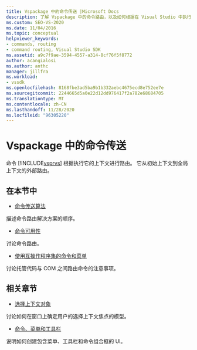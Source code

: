 ```yaml
---
title: Vspackage 中的命令传送 |Microsoft Docs
description: 了解 Vspackage 中的命令路由，以及如何根据在 Visual Studio 中执行这些命令的上下文来路由命令。
ms.custom: SEO-VS-2020
ms.date: 11/04/2016
ms.topic: conceptual
helpviewer_keywords:
- commands, routing
- command routing, Visual Studio SDK
ms.assetid: a9c7f9ae-3594-4557-a314-8cf76f5f8772
author: acangialosi
ms.author: anthc
manager: jillfra
ms.workload:
- vssdk
ms.openlocfilehash: 8168fbe3ad5ba9b1b332aebc4675ecd8e752ee7e
ms.sourcegitcommit: 2244665d5a0e22d12dd976417f2a782e68684705
ms.translationtype: MT
ms.contentlocale: zh-CN
ms.lasthandoff: 11/28/2020
ms.locfileid: "96305220"
---
```

# <a name="command-routing-in-vspackages"></a>Vspackage 中的命令传送
命令 [!INCLUDE[vsprvs](../../code-quality/includes/vsprvs_md.md)] 根据执行它的上下文进行路由。 它从初始上下文到全局上下文的外部路由。

## <a name="in-this-section"></a>在本节中
- [命令传送算法](../../extensibility/internals/command-routing-algorithm.md)

 描述命令路由解决方案的顺序。

- [命令可用性](../../extensibility/internals/command-availability.md)

 讨论命令路由。

- [使用互操作程序集的命令和菜单](../../extensibility/internals/commands-and-menus-that-use-interop-assemblies.md)

 讨论托管代码与 COM 之间路由命令的注意事项。

## <a name="related-sections"></a>相关章节
- [选择上下文对象](../../extensibility/internals/selection-context-objects.md)

 讨论如何在窗口上确定用户的选择上下文焦点的模型。

- [命令、菜单和工具栏](../../extensibility/internals/commands-menus-and-toolbars.md)

 说明如何创建包含菜单、工具栏和命令组合框的 UI。
